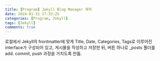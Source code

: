 ```yaml
---
title: [Program] Jekyll Blog Manager 제작
date: 2024-01-31 17:33:25
categories: [Program, Jekyll]
tags: [Jekyll]
comments: true
---
```


로컬에서 Jekyll의 frontmatter에 맞게 Title, Date, Categories, Tags로 이루어진 interface가 구성되어 있고, 게시물을 작성하고 저장한 뒤, 버튼 하나로 _posts 폴더를 add. commit, push 과정을 거치도록 만듦.